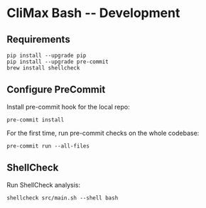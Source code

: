 # CliMax Bash -- Development

## Requirements
```
pip install --upgrade pip
pip install --upgrade pre-commit
brew install shellcheck
```

## Configure PreCommit
Install pre-commit hook for the local repo:
```
pre-commit install
```

For the first time, run pre-commit checks on the whole codebase:
```
pre-commit run --all-files
```

## ShellCheck
Run ShellCheck analysis:
```
shellcheck src/main.sh --shell bash
```
